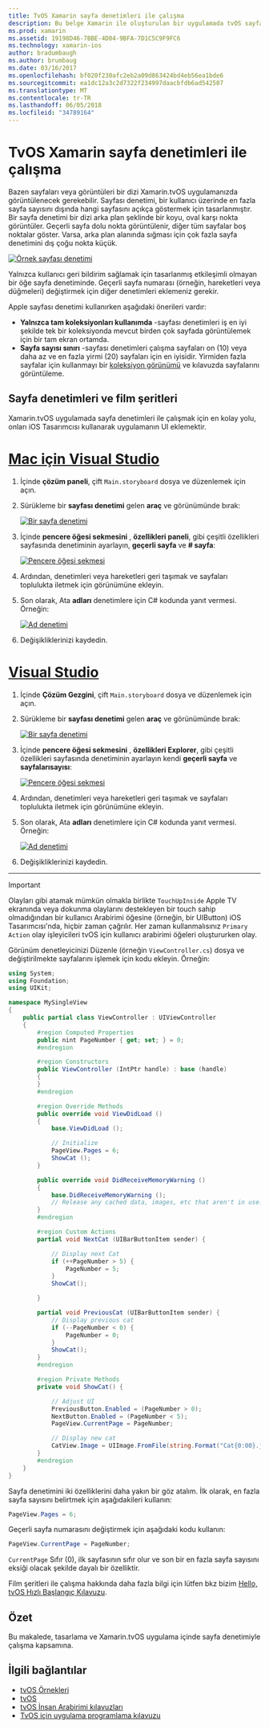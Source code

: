 ```yaml
---
title: TvOS Xamarin sayfa denetimleri ile çalışma
description: Bu belge Xamarin ile oluşturulan bir uygulamada tvOS sayfa denetimleri ile nasıl çalışılacağını açıklar. Sayfa denetimleri üst düzey bir açıklamasını sağlar, film şeritleri ayarlamak nasıl açıklanır ve nasıl sayfa değişiklik olaylarını yanıt inceler.
ms.prod: xamarin
ms.assetid: 19198D46-7BBE-4D04-9BFA-7D1C5C9F9FC6
ms.technology: xamarin-ios
author: bradumbaugh
ms.author: brumbaug
ms.date: 03/16/2017
ms.openlocfilehash: bf020f230afc2eb2a09d863424bd4eb56ea1bde6
ms.sourcegitcommit: ea1dc12a3c2d7322f234997daacbfdb6ad542507
ms.translationtype: MT
ms.contentlocale: tr-TR
ms.lasthandoff: 06/05/2018
ms.locfileid: "34789164"
---
```

# <a name="working-with-tvos-page-controls-in-xamarin"></a>TvOS Xamarin sayfa denetimleri ile çalışma

Bazen sayfaları veya görüntüleri bir dizi Xamarin.tvOS uygulamanızda görüntülenecek gerekebilir. Sayfası denetimi, bir kullanıcı üzerinde en fazla sayfa sayısını dışında hangi sayfasını açıkça göstermek için tasarlanmıştır. Bir sayfa denetimi bir dizi arka plan şeklinde bir koyu, oval karşı nokta görüntüler. Geçerli sayfa dolu nokta görüntülenir, diğer tüm sayfalar boş noktalar göster. Varsa, arka plan alanında sığması için çok fazla sayfa denetimini dış çoğu nokta küçük.

[![](page-controls-images/page01.png "Örnek sayfası denetimi")](page-controls-images/page01.png#lightbox)

Yalnızca kullanıcı geri bildirim sağlamak için tasarlanmış etkileşimli olmayan bir öğe sayfa denetiminde. Geçerli sayfa numarası (örneğin, hareketleri veya düğmeleri) değiştirmek için diğer denetimleri eklemeniz gerekir.

Apple sayfası denetimi kullanırken aşağıdaki önerileri vardır:

- **Yalnızca tam koleksiyonları kullanımda** -sayfası denetimleri iş en iyi şekilde tek bir koleksiyonda mevcut birden çok sayfada görüntülemek için bir tam ekran ortamda.
- **Sayfa sayısı sınırı** -sayfası denetimleri çalışma sayfaları on (10) veya daha az ve en fazla yirmi (20) sayfaları için en iyisidir. Yirmiden fazla sayfalar için kullanmayı bir [koleksiyon görünümü](~/ios/tvos/user-interface/collection-views.md) ve kılavuzda sayfalarını görüntüleme.

<a name="Page-Controls-and-Storyboards" />

## <a name="page-controls-and-storyboards"></a>Sayfa denetimleri ve film şeritleri

Xamarin.tvOS uygulamada sayfa denetimleri ile çalışmak için en kolay yolu, onları iOS Tasarımcısı kullanarak uygulamanın UI eklemektir.

# <a name="visual-studio-for-mactabvsmac"></a>[Mac için Visual Studio](#tab/vsmac)

    
1. İçinde **çözüm paneli**, çift `Main.storyboard` dosya ve düzenlemek için açın.
1. Sürükleme bir **sayfası denetimi** gelen **araç** ve görünümünde bırak: 

    [![](page-controls-images/page02.png "Bir sayfa denetimi")](page-controls-images/page02.png#lightbox)
1. İçinde **pencere öğesi sekmesini** , **özellikleri paneli**, gibi çeşitli özellikleri sayfasında denetiminin ayarlayın, **geçerli sayfa** ve **# sayfa**: 

    [![](page-controls-images/page03.png "Pencere öğesi sekmesi")](page-controls-images/page03.png#lightbox)
1. Ardından, denetimleri veya hareketleri geri taşımak ve sayfaları toplulukta iletmek için görünümüne ekleyin.
1. Son olarak, Ata **adları** denetimlere için C# kodunda yanıt vermesi. Örneğin: 

    [![](page-controls-images/page04.png "Ad denetimi")](page-controls-images/page04.png#lightbox)
1. Değişikliklerinizi kaydedin.
    

# <a name="visual-studiotabvswin"></a>[Visual Studio](#tab/vswin)

    
1. İçinde **Çözüm Gezgini**, çift `Main.storyboard` dosya ve düzenlemek için açın.
1. Sürükleme bir **sayfası denetimi** gelen **araç** ve görünümünde bırak: 

    [![](page-controls-images/page02-vs.png "Bir sayfa denetimi")](page-controls-images/page02-vs.png#lightbox)
1. İçinde **pencere öğesi sekmesini** , **özellikleri Explorer**, gibi çeşitli özellikleri sayfasında denetiminin ayarlayın kendi **geçerli sayfa** ve **sayfalarısayısı**: 

    [![](page-controls-images/page03-vs.png "Pencere öğesi sekmesi")](page-controls-images/page03-vs.png#lightbox)
1. Ardından, denetimleri veya hareketleri geri taşımak ve sayfaları toplulukta iletmek için görünümüne ekleyin.
1. Son olarak, Ata **adları** denetimlere için C# kodunda yanıt vermesi. Örneğin: 

    [![](page-controls-images/page04-vs.png "Ad denetimi")](page-controls-images/page04-vs.png#lightbox)
1. Değişikliklerinizi kaydedin.
    

-----

> [!IMPORTANT]
> Olayları gibi atamak mümkün olmakla birlikte `TouchUpInside` Apple TV ekranında veya dokunma olaylarını destekleyen bir touch sahip olmadığından bir kullanıcı Arabirimi öğesine (örneğin, bir UIButton) iOS Tasarımcısı'nda, hiçbir zaman çağrılır. Her zaman kullanmalısınız `Primary Action` olay işleyicileri tvOS için kullanıcı arabirimi öğeleri oluştururken olay.

Görünüm denetleyicinizi Düzenle (örneğin `ViewController.cs`) dosya ve değiştirilmekte sayfalarını işlemek için kodu ekleyin. Örneğin:

```csharp
using System;
using Foundation;
using UIKit;

namespace MySingleView
{
    public partial class ViewController : UIViewController
    {
        #region Computed Properties
        public nint PageNumber { get; set; } = 0;
        #endregion

        #region Constructors
        public ViewController (IntPtr handle) : base (handle)
        {
        }
        #endregion

        #region Override Methods
        public override void ViewDidLoad ()
        {
            base.ViewDidLoad ();

            // Initialize
            PageView.Pages = 6;
            ShowCat ();
        }

        public override void DidReceiveMemoryWarning ()
        {
            base.DidReceiveMemoryWarning ();
            // Release any cached data, images, etc that aren't in use.
        }
        #endregion

        #region Custom Actions
        partial void NextCat (UIBarButtonItem sender) {

            // Display next Cat
            if (++PageNumber > 5) {
                PageNumber = 5;
            }
            ShowCat();

        }

        partial void PreviousCat (UIBarButtonItem sender) {
            // Display previous cat
            if (--PageNumber < 0) {
                PageNumber = 0;
            }
            ShowCat();
        }
        #endregion

        #region Private Methods
        private void ShowCat() {

            // Adjust UI
            PreviousButton.Enabled = (PageNumber > 0);
            NextButton.Enabled = (PageNumber < 5);
            PageView.CurrentPage = PageNumber;

            // Display new cat
            CatView.Image = UIImage.FromFile(string.Format("Cat{0:00}.jpg",PageNumber+1));
        }
        #endregion
    }
}
```

Sayfa denetimini iki özelliklerini daha yakın bir göz atalım. İlk olarak, en fazla sayfa sayısını belirtmek için aşağıdakileri kullanın:

```csharp
PageView.Pages = 6;
```

Geçerli sayfa numarasını değiştirmek için aşağıdaki kodu kullanın:

```csharp
PageView.CurrentPage = PageNumber;
```

`CurrentPage` Sıfır (0), ilk sayfasının sıfır olur ve son bir en fazla sayfa sayısını eksiği olacak şekilde dayalı bir özelliktir.

Film şeritleri ile çalışma hakkında daha fazla bilgi için lütfen bkz bizim [Hello, tvOS Hızlı Başlangıç Kılavuzu](~/ios/tvos/get-started/hello-tvos.md). 

<a name="Summary" />

## <a name="summary"></a>Özet

Bu makalede, tasarlama ve Xamarin.tvOS uygulama içinde sayfa denetimiyle çalışma kapsamına.



## <a name="related-links"></a>İlgili bağlantılar

- [tvOS Örnekleri](https://developer.xamarin.com/samples/tvos/all/)
- [tvOS](https://developer.apple.com/tvos/)
- [tvOS İnsan Arabirimi kılavuzları](https://developer.apple.com/tvos/human-interface-guidelines/)
- [TvOS için uygulama programlama kılavuzu](https://developer.apple.com/library/prerelease/tvos/documentation/General/Conceptual/AppleTV_PG/)
